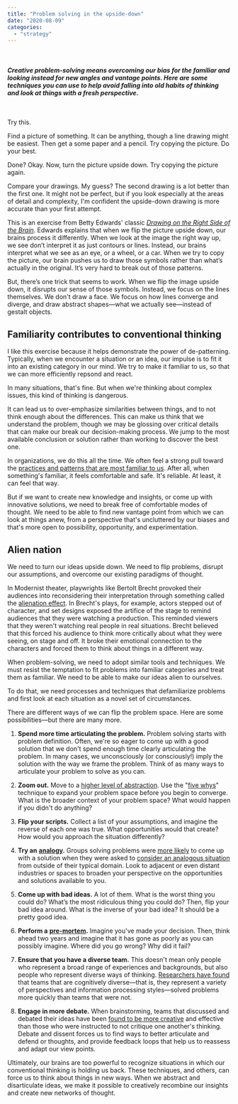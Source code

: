 ```yaml
---
title: "Problem solving in the upside-down"
date: "2020-08-09"
categories: 
  - "strategy"
---
```


 

#### _Creative problem-solving means overcoming our bias for the familiar and looking instead for new angles and vantage points. Here are some techniques you can use to help avoid falling into old habits of thinking and look at things with a fresh perspective._

 

Try this.

Find a picture of something. It can be anything, though a line drawing might be easiest. Then get a some paper and a pencil. Try copying the picture. Do your best.

Done? Okay. Now, turn the picture upside down. Try copying the picture again.

Compare your drawings. My guess? The second drawing is a lot better than the first one. It might not be perfect, but if you look especially at the areas of detail and complexity, I'm confident the upside-down drawing is more accurate than your first attempt.

This is an exercise from Betty Edwards' classic [_Drawing on the Right Side of the Brain_](https://amzn.to/3iqe56E). Edwards explains that when we flip the picture upside down, our brains process it differently. When we look at the image the right way up, we see don’t interpret it as just contours or lines. Instead, our brains interpret what we see as an eye, or a wheel, or a car. When we try to copy the picture, our brain pushes us to draw those symbols rather than what’s actually in the original. It’s very hard to break out of those patterns.

But, there’s one trick that seems to work. When we flip the image upside down, it disrupts our sense of those symbols. Instead, we focus on the lines themselves. We don't draw a face. We focus on how lines converge and diverge, and draw abstract shapes—what we actually see—instead of gestalt objects.

## Familiarity contributes to conventional thinking

I like this exercise because it helps demonstrate the power of de-patterning. Typically, when we encounter a situation or an idea, our impulse is to fit it into an existing category in our mind. We try to make it familiar to us, so that we can more efficiently repsond and react.

In many situations, that's fine. But when we're thinking about complex issues, this kind of thinking is dangerous.

It can lead us to over-emphasize similarities between things, and to not think enough about the differences. This can make us think that we understand the problem, though we may be glossing over critical details that can make our break our decision-making process. We jump to the most available conclusion or solution rather than working to discover the best one.

In organizations, we do this all the time. We often feel a strong pull toward the [practices and patterns that are most familiar to us](https://mobydiction.ca/blog/best-practices-are-the-worst). After all, when something's familiar, it feels comfortable and safe. It's reliable. At least, it can feel that way.

But if we want to create new knowledge and insights, or come up with innovative solutions, we need to break free of comfortable modes of thought. We need to be able to find new vantage point from which we can look at things anew, from a perspective that's uncluttered by our biases and that's more open to possibility, opportunity, and experimentation.

## Alien nation

We need to turn our ideas upside down. We need to flip problems, disrupt our assumptions, and overcome our existing paradigms of thought.

In Modernist theater, playwrights like Bertolt Brecht provoked their audiences into reconsidering their interpretation through something called the [alienation effect](https://www.britannica.com/art/alienation-effect). In Brecht's plays, for example, actors stepped out of character, and set designs exposed the artifice of the stage to remind audiences that they were watching a production. This reminded viewers that they weren't watching real people in real situations. Brecht believed that this forced his audience to think more critically about what they were seeing, on stage and off. It broke their emotional connection to the characters and forced them to think about things in a different way.

When problem-solving, we need to adopt similar tools and techniques. We must resist the temptation to fit problems into familiar categories and treat them as familiar. We need to be able to make our ideas alien to ourselves.

To do that, we need processes and techniques that defamiliarize problems and first look at each situation as a novel set of circumstances.

There are different ways of we can flip the problem space. Here are some possibilities—but there are many more.

1. **Spend more time articulating the problem.** Problem solving starts with problem definition. Often, we're so eager to come up with a good solution that we don't spend enough time clearly articulating the problem. In many cases, we unconsciously (or consciously!) imply the solution with the way we frame the problem. Think of as many ways to articulate your problem to solve as you can.
    
2. **Zoom out.** Move to a [higher level of abstraction](https://www.fastcompany.com/90483677/the-surprising-science-behind-better-brainstorming). Use the "[five whys](https://hbr.org/2012/02/the-5-whys.html)" technique to expand your problem space before you begin to converge. What is the broader context of your problem space? What would happen if you didn't do anything?
    
3. **Flip your scripts.** Collect a list of your assumptions, and imagine the reverse of each one was true. What opportunities would that create? How would you approach the situation differently?
    
4. **Try an** [**analogy**](https://hbr.org/2005/04/how-strategists-really-think-tapping-the-power-of-analogy)**.** Groups solving problems were [more likely](https://pdfs.semanticscholar.org/7421/31e4b64d9a5a15979a5aa5e0819af6801909.pdf) to come up with a solution when they were asked to [consider an analogous situation](https://i2insights.org/2016/09/13/analogies-in-problem-solving/) from outside of their typical domain. Look to adjacent or even distant industries or spaces to broaden your perspective on the opportunities and solutions available to you.
    
5. **Come up with bad ideas.** A lot of them. What is the worst thing you could do? What’s the most ridiculous thing you could do? Then, flip your bad idea around. What is the inverse of your bad idea? It should be a pretty good idea.
    
6. **Perform a** [**pre-mortem**](https://hbr.org/2007/09/performing-a-project-premortem)**.** Imagine you've made your decision. Then, think ahead two years and imagine that it has gone as poorly as you can possibly imagine. Where did you go wrong? Why did it fail?
    
7. **Ensure that you have a diverse team.** This doesn't mean only people who represent a broad range of experiences and backgrounds, but also people who represent diverse ways of thinking. [Researchers have found](https://hbr.org/2017/03/teams-solve-problems-faster-when-theyre-more-cognitively-diverse) that teams that are cognitively diverse—that is, they represent a variety of perspectives and information processing styles—solved problems more quickly than teams that were not.
    
8. **Engage in more debate.** When brainstorming, teams that discussed and debated their ideas have been [found to be more creative](https://pdfs.semanticscholar.org/7421/31e4b64d9a5a15979a5aa5e0819af6801909.pdf) and effective than those who were instructed to not critique one another's thinking. Debate and dissent forces us to find ways to better articulate and defend or thoughts, and provide feedback loops that help us to reassess and adapt our view points.
    

Ultimately, our brains are too powerful to recognize situations in which our conventional thinking is holding us back. These techniques, and others, can force us to think about things in new ways. When we abstract and disarticulate ideas, we make it possible to creatively recombine our insights and create new networks of thought.
